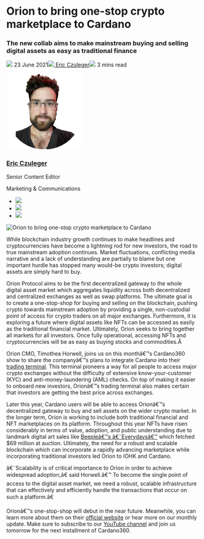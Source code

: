 # Orion to bring one-stop crypto marketplace to Cardano
### **The new collab aims to make mainstream buying and selling digital assets as easy as traditional finance**
![](img/2021-06-23-orion-to-bring-one-stop-crypto-marketplace-to-cardano.002.png) 23 June 2021![](img/2021-06-23-orion-to-bring-one-stop-crypto-marketplace-to-cardano.002.png)[ Eric Czuleger](/en/blog/authors/eric-czuleger/page-1/)![](img/2021-06-23-orion-to-bring-one-stop-crypto-marketplace-to-cardano.003.png) 3 mins read

![Eric Czuleger](img/2021-06-23-orion-to-bring-one-stop-crypto-marketplace-to-cardano.004.png)[](/en/blog/authors/eric-czuleger/page-1/)
### [**Eric Czuleger**](/en/blog/authors/eric-czuleger/page-1/)
Senior Content Editor

Marketing & Communications

- ![](img/2021-06-23-orion-to-bring-one-stop-crypto-marketplace-to-cardano.005.png)[](mailto:eric.czuleger@iohk.io "Email")
- ![](img/2021-06-23-orion-to-bring-one-stop-crypto-marketplace-to-cardano.006.png)[](https://www.linkedin.com/in/eric-czuleger-6b67a395/ "LinkedIn")
- ![](img/2021-06-23-orion-to-bring-one-stop-crypto-marketplace-to-cardano.007.png)[](https://twitter.com/eczuleger "Twitter")

![Orion to bring one-stop crypto marketplace to Cardano](img/2021-06-23-orion-to-bring-one-stop-crypto-marketplace-to-cardano.008.png)

While blockchain industry growth continues to make headlines and cryptocurrencies have become a lightning rod for new investors, the road to true mainstream adoption continues. Market fluctuations, conflicting media narrative and a lack of understanding are partially to blame but one important hurdle has stopped many would-be crypto investors; digital assets are simply hard to buy.

Orion Protocol aims to be the first decentralized gateway to the whole digital asset market which aggregates liquidity across both decentralized and centralized exchanges as well as swap platforms. The ultimate goal is to create a one-stop-shop for buying and selling on the blockchain, pushing crypto towards mainstream adoption by providing a single, non-custodial point of access for crypto traders on all major exchanges. Furthermore, it is exploring a future where digital assets like NFTs can be accessed as easily as the traditional financial market. Ultimately, Orion seeks to bring together all markets for all investors. Once fully operational, accessing NFTs and cryptocurrencies will be as easy as buying stocks and commodities.Â 

Orion CMO, Timothea Horwell, joins us on this monthâ€™s Cardano360 show to share the companyâ€™s plans to integrate Cardano into their [trading terminal](http://trade.orionprotocol.io). This terminal pioneers a way for all people to access major crypto exchanges without the difficulty of extensive know-your-customer (KYC) and anti-money-laundering (AML) checks. On top of making it easier to onboard new investors, Orionâ€™s trading terminal also makes certain that investors are getting the best price across exchanges.

Later this year, Cardano users will be able to access Orionâ€™s decentralized gateway to buy and sell assets on the wider crypto market. In the longer term, Orion is working to include both traditional financial and NFT marketplaces on its platform. Throughout this year NFTs have risen considerably in terms of value, adoption, and public understanding due to landmark digital art sales like [Beepleâ€™s â€˜Everydaysâ€™](https://www.theverge.com/2021/3/11/22325054/beeple-christies-nft-sale-cost-everydays-69-million) which fetched $69 million at auction. Ultimately, the need for a robust and scalable blockchain which can incorporate a rapidly advancing marketplace while incorporating traditional investors led Orion to IOHK and Cardano.

â€˜Scalability is of critical importance to Orion in order to achieve widespread adoption,â€ said Horwell.â€™ To become the single point of access to the digital asset market, we need a robust, scalable infrastructure that can effectively and efficiently handle the transactions that occur on such a platform.â€

Orionâ€™s one-stop-shop will debut in the near future. Meanwhile, you can learn more about them on their [official website](https://www.orionprotocol.io/) or hear more on our monthly update. Make sure to subscribe to our [YouTube channel](https://www.youtube.com/channel/UCBJ0p9aCW-W82TwNM-z3V2w) and join us tomorrow for the next installment of Cardano360.
